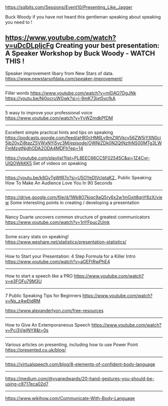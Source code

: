 https://sqlbits.com/Sessions/Event10/Presenting_Like_Jagger 

Buck Woody if you have not heard this gentleman speaking about speaking you need to !

https://www.youtube.com/watch?v=uDcDLpIjcFg
Creating your best presentation: A Speaker Workshop by Buck Woody - WATCH THIS !
---

Speaker improvement libary from New Stars of data.
https://www.newstarsofdata.com/speaker-improvement/

---

Filler words 
https://www.youtube.com/watch?v=mlDAO7DgJNk
https://youtu.be/Nj0ocruWGwk?si=i-9mK73jxt5vcfkA

---

5 wasy to improve your professional voice
https://www.youtube.com/watch?v=YyWZmdkPfDM

---
Excellent simple practical hints and tips on speaking
https://podcasts.google.com/feed/aHR0cHM6Ly9mZWVkcy56ZW5jYXN0ci5jb20vZi8tazZ5VWxNYi5yc3M/episode/OWNiZDk0N2QtNzlhNS00MTg3LWFmMzgtNjdhODA2ODA4MDFh?ep=14

https://youtube.com/playlist?list=PL8EEC66CC5F02545C&si=1Z4Cvr-UlQOWAKK5
Set of videos on speaking

---
https://youtu.be/k8GvTgWtR7o?si=U5OYeDlVclptaK2_
Public Speaking: How To Make An Audience Love You In 90 Seconds

---
https://drive.google.com/file/d/1Wk8O7kiqc9aQ5ry6x2w1mGxit8qnY6zX/view
Some interesting points in creating / developing a presentation

---
Nancy Duarte uncovers common structure of greatest communicators
https://www.youtube.com/watch?v=1nYFpuc2Umk

---
Some scary stats on speaking!
https://www.weshare.net/statistics/presentation-statistics/

---
How to Start your Presentation: 4 Step Formula for a Killer Intro
https://www.youtube.com/watch?v=aGEFtRwPhE4

---
How to start a speech like a PRO
https://www.youtube.com/watch?v=e3FOFu79M3U

---
7 Public Speaking Tips for Beginners
https://www.youtube.com/watch?v=Ns_z4wEtdRM

https://www.alexanderlyon.com/free-resources

---
How to Give An Extemporaneous Speech
https://www.youtube.com/watch?v=Pci3VieINY8&t=0s

---
Various articles on presenting, including how to use Power Point
https://presented.co.uk/blog/

---
https://virtualspeech.com/blog/8-elements-of-confident-body-language

---
https://medium.com/@vvanedwards/20-hand-gestures-you-should-be-using-c8717eca02d7

---
https://www.wikihow.com/Communicate-With-Body-Language
